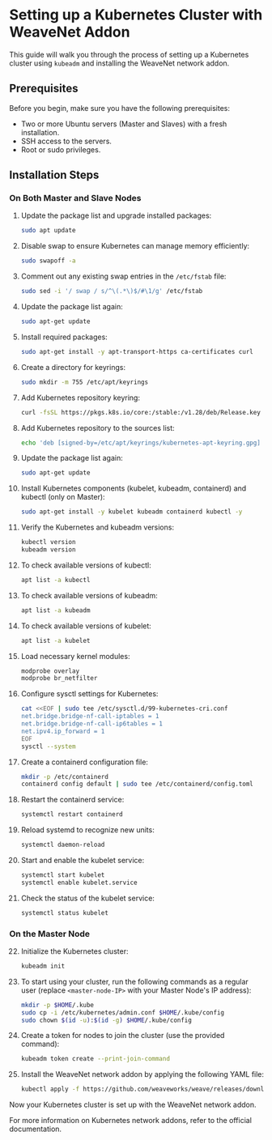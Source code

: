# Setting up a Kubernetes Cluster with WeaveNet Addon

This guide will walk you through the process of setting up a Kubernetes cluster using `kubeadm` and installing the WeaveNet network addon.

## Prerequisites

Before you begin, make sure you have the following prerequisites:

- Two or more Ubuntu servers (Master and Slaves) with a fresh installation.
- SSH access to the servers.
- Root or sudo privileges.

## Installation Steps

### On Both Master and Slave Nodes

1. Update the package list and upgrade installed packages:
    ```bash
    sudo apt update
    ```

2. Disable swap to ensure Kubernetes can manage memory efficiently:
    ```bash
    sudo swapoff -a
    ```

3. Comment out any existing swap entries in the `/etc/fstab` file:
    ```bash
    sudo sed -i '/ swap / s/^\(.*\)$/#\1/g' /etc/fstab
    ```

4. Update the package list again:
    ```bash
    sudo apt-get update
    ```

5. Install required packages:
    ```bash
    sudo apt-get install -y apt-transport-https ca-certificates curl
    ```

6. Create a directory for keyrings:
    ```bash
    sudo mkdir -m 755 /etc/apt/keyrings
    ```

7. Add Kubernetes repository keyring:
    ```bash
    curl -fsSL https://pkgs.k8s.io/core:/stable:/v1.28/deb/Release.key | sudo gpg --dearmor -o /etc/apt/keyrings/kubernetes-apt-keyring.gpg
    ```

8. Add Kubernetes repository to the sources list:
    ```bash
    echo 'deb [signed-by=/etc/apt/keyrings/kubernetes-apt-keyring.gpg] https://pkgs.k8s.io/core:/stable:/v1.28/deb/ /' | sudo tee /etc/apt/sources.list.d/kubernetes.list
    ```

9. Update the package list again:
    ```bash
    sudo apt-get update
    ```

10. Install Kubernetes components (kubelet, kubeadm, containerd) and kubectl (only on Master):
    ```bash
    sudo apt-get install -y kubelet kubeadm containerd kubectl -y
    ```

11. Verify the Kubernetes and kubeadm versions:
    ```bash
    kubectl version
    kubeadm version
    ```

12. To check available versions of kubectl:
    ```bash
    apt list -a kubectl
    ```

13. To check available versions of kubeadm:
    ```bash
    apt list -a kubeadm
    ```

14. To check available versions of kubelet:
    ```bash
    apt list -a kubelet
    ```

15. Load necessary kernel modules:
    ```bash
    modprobe overlay
    modprobe br_netfilter
    ```

16. Configure sysctl settings for Kubernetes:
    ```bash
    cat <<EOF | sudo tee /etc/sysctl.d/99-kubernetes-cri.conf
    net.bridge.bridge-nf-call-iptables = 1
    net.bridge.bridge-nf-call-ip6tables = 1
    net.ipv4.ip_forward = 1
    EOF
    sysctl --system
    ```

17. Create a containerd configuration file:
    ```bash
    mkdir -p /etc/containerd
    containerd config default | sudo tee /etc/containerd/config.toml
    ```

18. Restart the containerd service:
    ```bash
    systemctl restart containerd
    ```

19. Reload systemd to recognize new units:
    ```bash
    systemctl daemon-reload
    ```

20. Start and enable the kubelet service:
    ```bash
    systemctl start kubelet
    systemctl enable kubelet.service
    ```

21. Check the status of the kubelet service:
    ```bash
    systemctl status kubelet
    ```

### On the Master Node

22. Initialize the Kubernetes cluster:
    ```bash
    kubeadm init
    ```

23. To start using your cluster, run the following commands as a regular user (replace `<master-node-IP>` with your Master Node's IP address):
    ```bash
    mkdir -p $HOME/.kube
    sudo cp -i /etc/kubernetes/admin.conf $HOME/.kube/config
    sudo chown $(id -u):$(id -g) $HOME/.kube/config
    ```

24. Create a token for nodes to join the cluster (use the provided command):
    ```bash
    kubeadm token create --print-join-command
    ```

25. Install the WeaveNet network addon by applying the following YAML file:
    ```bash
    kubectl apply -f https://github.com/weaveworks/weave/releases/download/v2.8.1/weave-daemonset-k8s.yaml
    ```

Now your Kubernetes cluster is set up with the WeaveNet network addon.

For more information on Kubernetes network addons, refer to the official documentation.
